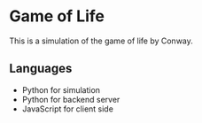 # Game of Life
This is a simulation of the game of life by Conway.
## Languages
- Python for simulation
- Python for backend server
- JavaScript for client side
